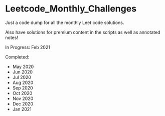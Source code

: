 # Leetcode_Monthly_Challenges
Just a code dump for all the monthly Leet code solutions. 

Also have solutions for premium content in the scripts as well as annotated notes!

In Progress:
Feb 2021

Completed:
* May 2020
* Jun 2020
* Jul 2020
* Aug 2020
* Sep 2020
* Oct 2020
* Nov 2020
* Dec 2020
* Jan 2021

